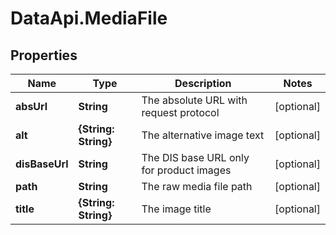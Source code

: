 # DataApi.MediaFile

## Properties

Name | Type | Description | Notes
------------ | ------------- | ------------- | -------------
**absUrl** | **String** | The absolute URL with request protocol | [optional] 
**alt** | **{String: String}** | The alternative image text | [optional] 
**disBaseUrl** | **String** | The DIS base URL only for product images | [optional] 
**path** | **String** | The raw media file path | [optional] 
**title** | **{String: String}** | The image title | [optional] 


